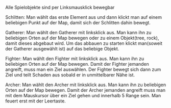 Alle Spielobjekte sind per Linksmausklick bewegbar

Schlitten:
Man wählt das erste Element aus und dann klickt man auf einem beliebigen Punkt auf der Map,
damit sich der Schlitten dahin bewegt.

Gatherer:
Man wählt den Gatherer mit linksklick aus. Man kann ihn zu beliebigen Orten auf der Map bewegen oder zu einem
Objekt(tree, rock), damit dieses abgebaut wird. 
Um das abbauen zu starten klickt man(soweit der Gatherer ausgewählt ist) auf das beliebige Objekt.

Fighter:
Man wählt den Fighter mit linksklick aus. Man kann ihn zu beliebigen Orten auf der Map bewegen. 
Damit der Fighter jemanden angreift, muss man ein Ziel auswählen. Der Fighter bewegt sich dann zum Ziel
und teilt Schaden aus sobald er in unmittelbarer Nähe ist.

Archer:
Man wählt den Archer mit linksklick aus. Man kann ihn zu beliebigen Orten auf der Map bewegen.
Damit der Archer jemanden angreift muss man mit dem Mauskursor über ein Ziel gehen
und innerhalb 5 Range sein. Man feuert erst mit der Leertaste.



